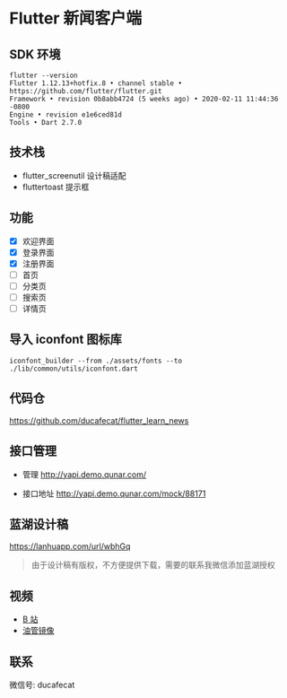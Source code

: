 # Flutter 新闻客户端

## SDK 环境

```
flutter --version
Flutter 1.12.13+hotfix.8 • channel stable • https://github.com/flutter/flutter.git
Framework • revision 0b8abb4724 (5 weeks ago) • 2020-02-11 11:44:36 -0800
Engine • revision e1e6ced81d
Tools • Dart 2.7.0
```

## 技术栈

- flutter_screenutil 设计稿适配
- fluttertoast 提示框

## 功能

- [x] 欢迎界面
- [x] 登录界面
- [x] 注册界面
- [ ] 首页
- [ ] 分类页
- [ ] 搜索页
- [ ] 详情页

## 导入 iconfont 图标库

```
iconfont_builder --from ./assets/fonts --to ./lib/common/utils/iconfont.dart
```

## 代码仓

https://github.com/ducafecat/flutter_learn_news

## 接口管理

- 管理
  http://yapi.demo.qunar.com/

- 接口地址
  http://yapi.demo.qunar.com/mock/88171

## 蓝湖设计稿

https://lanhuapp.com/url/wbhGq

> 由于设计稿有版权，不方便提供下载，需要的联系我微信添加蓝湖授权

## 视频

- [B 站](https://space.bilibili.com/404904528/channel/detail?cid=106755)
- [油管镜像](https://www.youtube.com/watch?v=Uucg6GGGBsY&list=PL274L1n86T80VZR30KaLOKV6jqwTq5E8D)

## 联系

微信号: ducafecat
